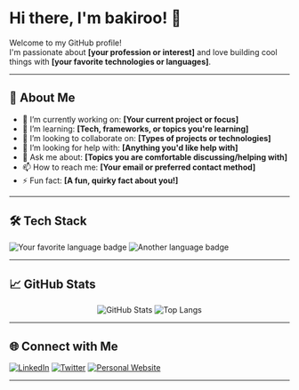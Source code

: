 # Hi there, I'm bakiroo! 👋

Welcome to my GitHub profile!  
I'm passionate about **[your profession or interest]** and love building cool things with **[your favorite technologies or languages]**.

---

## 🚀 About Me

- 🔭 I’m currently working on: **[Your current project or focus]**
- 🌱 I’m learning: **[Tech, frameworks, or topics you're learning]**
- 👯 I’m looking to collaborate on: **[Types of projects or technologies]**
- 🤔 I’m looking for help with: **[Anything you'd like help with]**
- 💬 Ask me about: **[Topics you are comfortable discussing/helping with]**
- 📫 How to reach me: **[Your email or preferred contact method]**
- ⚡ Fun fact: **[A fun, quirky fact about you!]**

---

## 🛠️ Tech Stack

![Your favorite language badge](https://img.shields.io/badge/-Language1-xxxxxx?style=flat-square&logo=Language1&logoColor=white)
![Another language badge](https://img.shields.io/badge/-Language2-xxxxxx?style=flat-square&logo=Language2&logoColor=white)
<!-- Add more badges as needed -->

---

## 📈 GitHub Stats

<p align="center">
  <img src="https://github-readme-stats.vercel.app/api?username=bakiroo&show_icons=true&theme=radical" alt="GitHub Stats" />
  <img src="https://github-readme-stats.vercel.app/api/top-langs/?username=bakiroo&layout=compact&theme=radical" alt="Top Langs" />
</p>

---

## 🌐 Connect with Me

[![LinkedIn](https://img.shields.io/badge/-LinkedIn-0077B5?style=flat-square&logo=linkedin&logoColor=white)](https://www.linkedin.com/in/your-link/)
[![Twitter](https://img.shields.io/badge/-Twitter-1DA1F2?style=flat-square&logo=twitter&logoColor=white)](https://twitter.com/your-handle)
[![Personal Website](https://img.shields.io/badge/-Website-222222?style=flat-square&logo=Google-Chrome&logoColor=white)](https://yourwebsite.com)
<!-- Add or remove social links as needed -->

---

<!--
**bakiroo/bakiroo** is a ✨ _special_ ✨ repository because its `README.md` (this file) appears on your GitHub profile.

You can edit this file to customize your profile!
-->